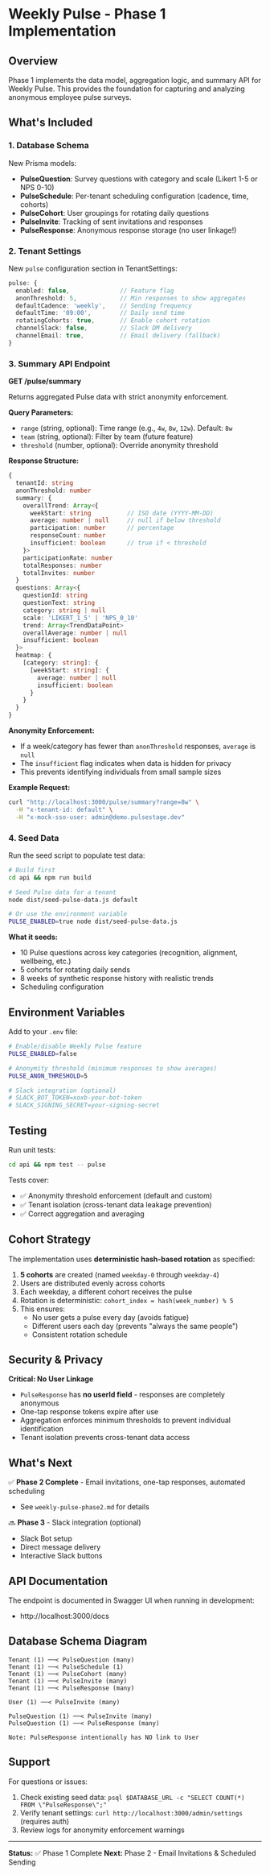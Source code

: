# Weekly Pulse - Phase 1 Implementation

## Overview
Phase 1 implements the data model, aggregation logic, and summary API for Weekly Pulse. This provides the foundation for capturing and analyzing anonymous employee pulse surveys.

## What's Included

### 1. Database Schema
New Prisma models:
- **PulseQuestion**: Survey questions with category and scale (Likert 1-5 or NPS 0-10)
- **PulseSchedule**: Per-tenant scheduling configuration (cadence, time, cohorts)
- **PulseCohort**: User groupings for rotating daily questions
- **PulseInvite**: Tracking of sent invitations and responses
- **PulseResponse**: Anonymous response storage (no user linkage!)

### 2. Tenant Settings
New `pulse` configuration section in TenantSettings:
```typescript
pulse: {
  enabled: false,              // Feature flag
  anonThreshold: 5,            // Min responses to show aggregates
  defaultCadence: 'weekly',    // Sending frequency
  defaultTime: '09:00',        // Daily send time
  rotatingCohorts: true,       // Enable cohort rotation
  channelSlack: false,         // Slack DM delivery
  channelEmail: true,          // Email delivery (fallback)
}
```

### 3. Summary API Endpoint

**GET /pulse/summary**

Returns aggregated Pulse data with strict anonymity enforcement.

**Query Parameters:**
- `range` (string, optional): Time range (e.g., `4w`, `8w`, `12w`). Default: `8w`
- `team` (string, optional): Filter by team (future feature)
- `threshold` (number, optional): Override anonymity threshold

**Response Structure:**
```typescript
{
  tenantId: string
  anonThreshold: number
  summary: {
    overallTrend: Array<{
      weekStart: string          // ISO date (YYYY-MM-DD)
      average: number | null     // null if below threshold
      participation: number      // percentage
      responseCount: number
      insufficient: boolean      // true if < threshold
    }>
    participationRate: number
    totalResponses: number
    totalInvites: number
  }
  questions: Array<{
    questionId: string
    questionText: string
    category: string | null
    scale: 'LIKERT_1_5' | 'NPS_0_10'
    trend: Array<TrendDataPoint>
    overallAverage: number | null
    insufficient: boolean
  }>
  heatmap: {
    [category: string]: {
      [weekStart: string]: {
        average: number | null
        insufficient: boolean
      }
    }
  }
}
```

**Anonymity Enforcement:**
- If a week/category has fewer than `anonThreshold` responses, `average` is `null`
- The `insufficient` flag indicates when data is hidden for privacy
- This prevents identifying individuals from small sample sizes

**Example Request:**
```bash
curl "http://localhost:3000/pulse/summary?range=8w" \
  -H "x-tenant-id: default" \
  -H "x-mock-sso-user: admin@demo.pulsestage.dev"
```

### 4. Seed Data
Run the seed script to populate test data:

```bash
# Build first
cd api && npm run build

# Seed Pulse data for a tenant
node dist/seed-pulse-data.js default

# Or use the environment variable
PULSE_ENABLED=true node dist/seed-pulse-data.js
```

**What it seeds:**
- 10 Pulse questions across key categories (recognition, alignment, wellbeing, etc.)
- 5 cohorts for rotating daily sends
- 8 weeks of synthetic response history with realistic trends
- Scheduling configuration

## Environment Variables

Add to your `.env` file:

```bash
# Enable/disable Weekly Pulse feature
PULSE_ENABLED=false

# Anonymity threshold (minimum responses to show averages)
PULSE_ANON_THRESHOLD=5

# Slack integration (optional)
# SLACK_BOT_TOKEN=xoxb-your-bot-token
# SLACK_SIGNING_SECRET=your-signing-secret
```

## Testing

Run unit tests:
```bash
cd api && npm test -- pulse
```

Tests cover:
- ✅ Anonymity threshold enforcement (default and custom)
- ✅ Tenant isolation (cross-tenant data leakage prevention)
- ✅ Correct aggregation and averaging

## Cohort Strategy

The implementation uses **deterministic hash-based rotation** as specified:

1. **5 cohorts** are created (named `weekday-0` through `weekday-4`)
2. Users are distributed evenly across cohorts
3. Each weekday, a different cohort receives the pulse
4. Rotation is deterministic: `cohort_index = hash(week_number) % 5`
5. This ensures:
   - No user gets a pulse every day (avoids fatigue)
   - Different users each day (prevents "always the same people")
   - Consistent rotation schedule

## Security & Privacy

**Critical: No User Linkage**
- `PulseResponse` has **no userId field** - responses are completely anonymous
- One-tap response tokens expire after use
- Aggregation enforces minimum thresholds to prevent individual identification
- Tenant isolation prevents cross-tenant data access

## What's Next

✅ **Phase 2 Complete** - Email invitations, one-tap responses, automated scheduling
- See `weekly-pulse-phase2.md` for details

🔜 **Phase 3** - Slack integration (optional)
- Slack Bot setup
- Direct message delivery  
- Interactive Slack buttons

## API Documentation

The endpoint is documented in Swagger UI when running in development:
- http://localhost:3000/docs

## Database Schema Diagram

```
Tenant (1) ──< PulseQuestion (many)
Tenant (1) ──< PulseSchedule (1)
Tenant (1) ──< PulseCohort (many)
Tenant (1) ──< PulseInvite (many)
Tenant (1) ──< PulseResponse (many)

User (1) ──< PulseInvite (many)

PulseQuestion (1) ──< PulseInvite (many)
PulseQuestion (1) ──< PulseResponse (many)

Note: PulseResponse intentionally has NO link to User
```

## Support

For questions or issues:
1. Check existing seed data: `psql $DATABASE_URL -c "SELECT COUNT(*) FROM \"PulseResponse\";"`
2. Verify tenant settings: `curl http://localhost:3000/admin/settings` (requires auth)
3. Review logs for anonymity enforcement warnings

---

**Status:** ✅ Phase 1 Complete
**Next:** Phase 2 - Email Invitations & Scheduled Sending


